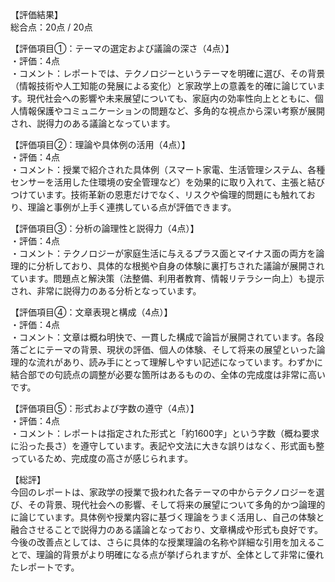 【評価結果】  
総合点：20点 / 20点  

【評価項目①：テーマの選定および議論の深さ（4点）】  
・評価：4点  
・コメント：レポートでは、テクノロジーというテーマを明確に選び、その背景（情報技術や人工知能の発展による変化）と家政学上の意義を的確に論じています。現代社会への影響や未来展望についても、家庭内の効率性向上とともに、個人情報保護やコミュニケーションの問題など、多角的な視点から深い考察が展開され、説得力のある議論となっています。

【評価項目②：理論や具体例の活用（4点）】  
・評価：4点  
・コメント：授業で紹介された具体例（スマート家電、生活管理システム、各種センサーを活用した住環境の安全管理など）を効果的に取り入れて、主張と結びつけています。技術革新の恩恵だけでなく、リスクや倫理的問題にも触れており、理論と事例が上手く連携している点が評価できます。

【評価項目③：分析の論理性と説得力（4点）】  
・評価：4点  
・コメント：テクノロジーが家庭生活に与えるプラス面とマイナス面の両方を論理的に分析しており、具体的な根拠や自身の体験に裏打ちされた議論が展開されています。問題点と解決策（法整備、利用者教育、情報リテラシー向上）も提示され、非常に説得力のある分析となっています。

【評価項目④：文章表現と構成（4点）】  
・評価：4点  
・コメント：文章は概ね明快で、一貫した構成で論旨が展開されています。各段落ごとにテーマの背景、現状の評価、個人の体験、そして将来の展望といった論理的な流れがあり、読み手にとって理解しやすい記述になっています。わずかに結合部での句読点の調整が必要な箇所はあるものの、全体の完成度は非常に高いです。

【評価項目⑤：形式および字数の遵守（4点）】  
・評価：4点  
・コメント：レポートは指定された形式と「約1600字」という字数（概ね要求に沿った長さ）を遵守しています。表記や文法に大きな誤りはなく、形式面も整っているため、完成度の高さが感じられます。

【総評】  
今回のレポートは、家政学の授業で扱われた各テーマの中からテクノロジーを選び、その背景、現代社会への影響、そして将来の展望について多角的かつ論理的に論じています。具体例や授業内容に基づく理論をうまく活用し、自己の体験と融合させることで説得力のある議論となっており、文章構成や形式も良好です。今後の改善点としては、さらに具体的な授業理論の名称や詳細な引用を加えることで、理論的背景がより明確になる点が挙げられますが、全体として非常に優れたレポートです。